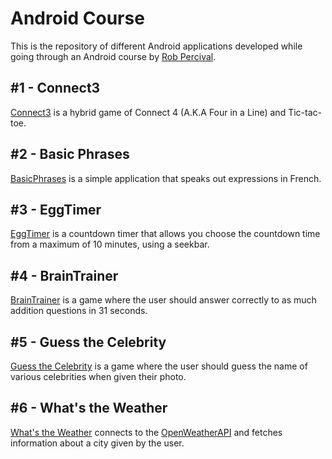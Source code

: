 # Android Course

This is the repository of different Android applications developed while going through an Android course by [Rob Percival](http://www.robpercival.co.uk/about/). 

##  #1 - Connect3
[Connect3](https://github.com/aziflaj/AndroidCourse/tree/master/Connect3) is a hybrid game of Connect 4 (A.K.A Four in a Line) and Tic-tac-toe.

## #2 - Basic Phrases
[BasicPhrases](https://github.com/aziflaj/AndroidCourse/tree/master/BasicPhrases) is a simple application that speaks out expressions in French.

## #3 - EggTimer
[EggTimer](https://github.com/aziflaj/AndroidCourse/tree/master/EggTimer) is a countdown timer that allows you choose the countdown time from a maximum of 10 minutes, using a seekbar.

## #4 - BrainTrainer
[BrainTrainer](https://github.com/aziflaj/AndroidCourse/tree/master/BrainTrainer) is a game where the user should answer correctly to as much addition questions in 31 seconds.

## #5 - Guess the Celebrity
[Guess the Celebrity](https://github.com/aziflaj/AndroidCourse/tree/master/GuesstheCelebrity) is a game where the user should guess the name of various celebrities when given their photo.

## #6 - What's the Weather
[What's the Weather](https://github.com/aziflaj/AndroidCourse/tree/master/WhatsTheWeather) connects to the [OpenWeatherAPI](http://openweathermap.org/current) and fetches information about a city given by the user.
